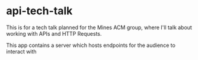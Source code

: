 # api-tech-talk
This is for a tech talk planned for the Mines ACM group, 
where I'll talk about working with APIs and HTTP Requests.

This app contains a server which hosts endpoints for the
audience to interact with

